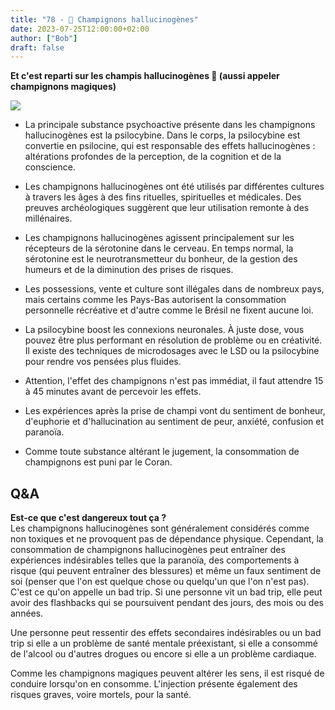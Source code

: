 ```yaml
---
title: "78 - 🍄 Champignons hallucinogènes"
date: 2023-07-25T12:00:00+02:00
author: ["Bob"]
draft: false
---
```


**Et c'est reparti sur les champis hallucinogènes 🍄 (aussi appeler champignons magiques)**

![](/img/78.jpg)

- La principale substance psychoactive présente dans les champignons hallucinogènes est la psilocybine. Dans le corps, la psilocybine est convertie en psilocine, qui est responsable des effets hallucinogènes : altérations profondes de la perception, de la cognition et de la conscience.

- Les champignons hallucinogènes ont été utilisés par différentes cultures à travers les âges à des fins rituelles, spirituelles et médicales. Des preuves archéologiques suggèrent que leur utilisation remonte à des millénaires.

- Les champignons hallucinogènes agissent principalement sur les récepteurs de la sérotonine dans le cerveau. En temps normal, la sérotonine est le neurotransmetteur du bonheur, de la gestion des humeurs et de la diminution des prises de risques.

- Les possessions, vente et culture sont illégales dans de nombreux pays, mais certains comme les Pays-Bas autorisent la consommation personnelle récréative et d'autre comme le Brésil ne fixent aucune loi.

- La psilocybine boost les connexions neuronales. À juste dose, vous pouvez être plus performant en résolution de problème ou en créativité. Il existe des techniques de microdosages avec le LSD ou la psilocybine pour rendre vos pensées plus fluides.

- Attention, l'effet des champignons n'est pas immédiat, il faut attendre 15 à 45 minutes avant de percevoir les effets.

- Les expériences après la prise de champi vont du sentiment de bonheur, d'euphorie et d'hallucination au sentiment de peur, anxiété, confusion et paranoïa.

- Comme toute substance altérant le jugement, la consommation de champignons est puni par le Coran.

## Q&A

**Est-ce que c'est dangereux tout ça ?**  
Les champignons hallucinogènes sont généralement considérés comme non toxiques et ne provoquent pas de dépendance physique. Cependant, la consommation de champignons hallucinogènes peut entraîner des expériences indésirables telles que la paranoïa, des comportements à risque (qui peuvent entraîner des blessures) et même un faux sentiment de soi (penser que l'on est quelque chose ou quelqu'un que l'on n'est pas). C'est ce qu'on appelle un bad trip. Si une personne vit un bad trip, elle peut avoir des flashbacks qui se poursuivent pendant des jours, des mois ou des années.  
  
Une personne peut ressentir des effets secondaires indésirables ou un bad trip si elle a un problème de santé mentale préexistant, si elle a consommé de l'alcool ou d'autres drogues ou encore si elle a un problème cardiaque.  
  
Comme les champignons magiques peuvent altérer les sens, il est risqué de conduire lorsqu'on en consomme. L'injection présente également des risques graves, voire mortels, pour la santé.
